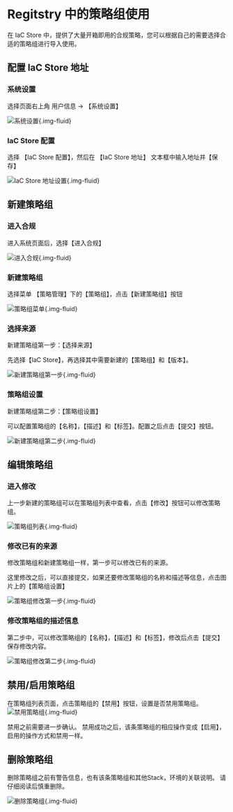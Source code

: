 # Regitstry 中的策略组使用
在 IaC Store 中，提供了大量开箱即用的合规策略，您可以根据自己的需要选择合适的策略组进行导入使用。

## 配置 IaC Store 地址

### 系统设置

选择页面右上角 用户信息 -> 【系统设置】

![系统设置](../images/registry-policygroup-01.png){.img-fluid}

### IaC Store 配置

选择 【IaC Store 配置】，然后在 【IaC Store 地址】 文本框中输入地址并【保存】

![IaC Store 地址设置](../images/registry-policygroup-02.png){.img-fluid}

## 新建策略组

### 进入合规

进入系统页面后，选择【进入合规】

![进入合规](../images/registry-policygroup-03.png){.img-fluid}

### 新建策略组

选择菜单 【策略管理】下的【策略组】，点击【新建策略组】按钮

![策略组菜单](../images/registry-policygroup-04.png){.img-fluid}

### 选择来源

新建策略组第一步：【选择来源】

先选择【IaC Store】，再选择其中需要新建的【策略组】和【版本】。

![新建策略组第一步](../images/registry-policygroup-05.png){.img-fluid}

### 策略组设置

新建策略组第二步：【策略组设置】

可以配置策略组的【名称】，【描述】和【标签】。配置之后点击【提交】按钮。

![新建策略组第二步](../images/registry-policygroup-06.png){.img-fluid}

## 编辑策略组

### 进入修改

上一步新建的策略组可以在策略组列表中查看，点击【修改】按钮可以修改策略组。

![策略组列表](../images/registry-policygroup-07.png){.img-fluid}

### 修改已有的来源

修改策略组和新建策略组一样，第一步可以修改已有的来源。

这里修改之后，可以直接提交，如果还要修改策略组的名称和描述等信息，点击图片上的【策略组设置】

![策略组修改第一步](../images/registry-policygroup-08.png){.img-fluid}

### 修改策略组的描述信息

第二步中，可以修改策略组的【名称】，【描述】和【标签】，修改后点击【提交】保存修改内容。

![策略组修改第二步](../images/registry-policygroup-09.png){.img-fluid}

## 禁用/启用策略组

在策略组列表页面，点击策略组的【禁用】按钮，设置是否禁用策略组。
![禁用策略组](../images/registry-policygroup-10.png){.img-fluid}

禁用之前需要进一步确认。
禁用成功之后，该条策略组的相应操作变成【启用】，启用的操作方式和禁用一样。

## 删除策略组

删除策略组之前有警告信息，也有该条策略组和其他Stack，环境的关联说明。
请仔细阅读后慎重删除。

![删除策略组](../images/registry-policygroup-11.png){.img-fluid}
